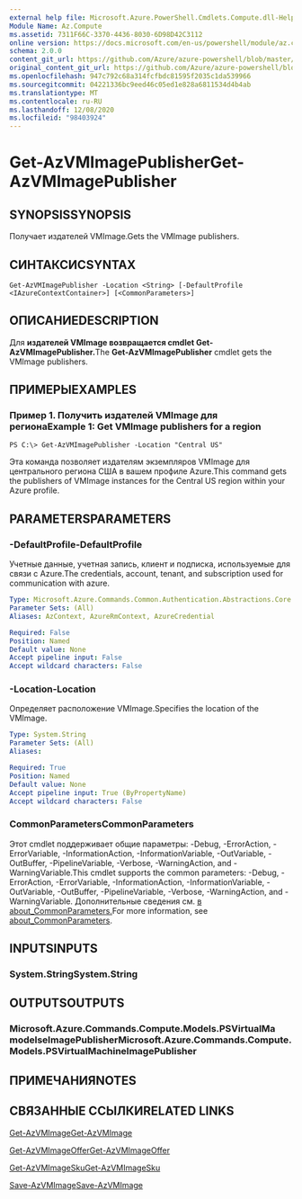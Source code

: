 ```yaml
---
external help file: Microsoft.Azure.PowerShell.Cmdlets.Compute.dll-Help.xml
Module Name: Az.Compute
ms.assetid: 7311F66C-3370-4436-8030-6D98D42C3112
online version: https://docs.microsoft.com/en-us/powershell/module/az.compute/get-azvmimagepublisher
schema: 2.0.0
content_git_url: https://github.com/Azure/azure-powershell/blob/master/src/Compute/Compute/help/Get-AzVMImagePublisher.md
original_content_git_url: https://github.com/Azure/azure-powershell/blob/master/src/Compute/Compute/help/Get-AzVMImagePublisher.md
ms.openlocfilehash: 947c792c68a314fcfbdc81595f2035c1da539966
ms.sourcegitcommit: 04221336bc9eed46c05ed1e828a6811534d4b4ab
ms.translationtype: MT
ms.contentlocale: ru-RU
ms.lasthandoff: 12/08/2020
ms.locfileid: "98403924"
---
```

# <span data-ttu-id="8c894-101">Get-AzVMImagePublisher</span><span class="sxs-lookup"><span data-stu-id="8c894-101">Get-AzVMImagePublisher</span></span>

## <span data-ttu-id="8c894-102">SYNOPSIS</span><span class="sxs-lookup"><span data-stu-id="8c894-102">SYNOPSIS</span></span>
<span data-ttu-id="8c894-103">Получает издателей VMImage.</span><span class="sxs-lookup"><span data-stu-id="8c894-103">Gets the VMImage publishers.</span></span>

## <span data-ttu-id="8c894-104">СИНТАКСИС</span><span class="sxs-lookup"><span data-stu-id="8c894-104">SYNTAX</span></span>

```
Get-AzVMImagePublisher -Location <String> [-DefaultProfile <IAzureContextContainer>] [<CommonParameters>]
```

## <span data-ttu-id="8c894-105">ОПИСАНИЕ</span><span class="sxs-lookup"><span data-stu-id="8c894-105">DESCRIPTION</span></span>
<span data-ttu-id="8c894-106">Для **издателей VMImage возвращается cmdlet Get-AzVMImagePublisher.**</span><span class="sxs-lookup"><span data-stu-id="8c894-106">The **Get-AzVMImagePublisher** cmdlet gets the VMImage publishers.</span></span>

## <span data-ttu-id="8c894-107">ПРИМЕРЫ</span><span class="sxs-lookup"><span data-stu-id="8c894-107">EXAMPLES</span></span>

### <span data-ttu-id="8c894-108">Пример 1. Получить издателей VMImage для региона</span><span class="sxs-lookup"><span data-stu-id="8c894-108">Example 1: Get VMImage publishers for a region</span></span>
```
PS C:\> Get-AzVMImagePublisher -Location "Central US"
```

<span data-ttu-id="8c894-109">Эта команда позволяет издателям экземпляров VMImage для центрального региона США в вашем профиле Azure.</span><span class="sxs-lookup"><span data-stu-id="8c894-109">This command gets the publishers of VMImage instances for the Central US region within your Azure profile.</span></span>

## <span data-ttu-id="8c894-110">PARAMETERS</span><span class="sxs-lookup"><span data-stu-id="8c894-110">PARAMETERS</span></span>

### <span data-ttu-id="8c894-111">-DefaultProfile</span><span class="sxs-lookup"><span data-stu-id="8c894-111">-DefaultProfile</span></span>
<span data-ttu-id="8c894-112">Учетные данные, учетная запись, клиент и подписка, используемые для связи с Azure.</span><span class="sxs-lookup"><span data-stu-id="8c894-112">The credentials, account, tenant, and subscription used for communication with azure.</span></span>

```yaml
Type: Microsoft.Azure.Commands.Common.Authentication.Abstractions.Core.IAzureContextContainer
Parameter Sets: (All)
Aliases: AzContext, AzureRmContext, AzureCredential

Required: False
Position: Named
Default value: None
Accept pipeline input: False
Accept wildcard characters: False
```

### <span data-ttu-id="8c894-113">-Location</span><span class="sxs-lookup"><span data-stu-id="8c894-113">-Location</span></span>
<span data-ttu-id="8c894-114">Определяет расположение VMImage.</span><span class="sxs-lookup"><span data-stu-id="8c894-114">Specifies the location of the VMImage.</span></span>

```yaml
Type: System.String
Parameter Sets: (All)
Aliases:

Required: True
Position: Named
Default value: None
Accept pipeline input: True (ByPropertyName)
Accept wildcard characters: False
```

### <span data-ttu-id="8c894-115">CommonParameters</span><span class="sxs-lookup"><span data-stu-id="8c894-115">CommonParameters</span></span>
<span data-ttu-id="8c894-116">Этот cmdlet поддерживает общие параметры: -Debug, -ErrorAction, -ErrorVariable, -InformationAction, -InformationVariable, -OutVariable, -OutBuffer, -PipelineVariable, -Verbose, -WarningAction, and -WarningVariable.</span><span class="sxs-lookup"><span data-stu-id="8c894-116">This cmdlet supports the common parameters: -Debug, -ErrorAction, -ErrorVariable, -InformationAction, -InformationVariable, -OutVariable, -OutBuffer, -PipelineVariable, -Verbose, -WarningAction, and -WarningVariable.</span></span> <span data-ttu-id="8c894-117">Дополнительные сведения см. [в about_CommonParameters.](http://go.microsoft.com/fwlink/?LinkID=113216)</span><span class="sxs-lookup"><span data-stu-id="8c894-117">For more information, see [about_CommonParameters](http://go.microsoft.com/fwlink/?LinkID=113216).</span></span>

## <span data-ttu-id="8c894-118">INPUTS</span><span class="sxs-lookup"><span data-stu-id="8c894-118">INPUTS</span></span>

### <span data-ttu-id="8c894-119">System.String</span><span class="sxs-lookup"><span data-stu-id="8c894-119">System.String</span></span>

## <span data-ttu-id="8c894-120">OUTPUTS</span><span class="sxs-lookup"><span data-stu-id="8c894-120">OUTPUTS</span></span>

### <span data-ttu-id="8c894-121">Microsoft.Azure.Commands.Compute.Models.PSVirtualMa modelseImagePublisher</span><span class="sxs-lookup"><span data-stu-id="8c894-121">Microsoft.Azure.Commands.Compute.Models.PSVirtualMachineImagePublisher</span></span>

## <span data-ttu-id="8c894-122">ПРИМЕЧАНИЯ</span><span class="sxs-lookup"><span data-stu-id="8c894-122">NOTES</span></span>

## <span data-ttu-id="8c894-123">СВЯЗАННЫЕ ССЫЛКИ</span><span class="sxs-lookup"><span data-stu-id="8c894-123">RELATED LINKS</span></span>

[<span data-ttu-id="8c894-124">Get-AzVMImage</span><span class="sxs-lookup"><span data-stu-id="8c894-124">Get-AzVMImage</span></span>](./Get-AzVMImage.md)

[<span data-ttu-id="8c894-125">Get-AzVMImageOffer</span><span class="sxs-lookup"><span data-stu-id="8c894-125">Get-AzVMImageOffer</span></span>](./Get-AzVMImageOffer.md)

[<span data-ttu-id="8c894-126">Get-AzVMImageSku</span><span class="sxs-lookup"><span data-stu-id="8c894-126">Get-AzVMImageSku</span></span>](./Get-AzVMImageSku.md)

[<span data-ttu-id="8c894-127">Save-AzVMImage</span><span class="sxs-lookup"><span data-stu-id="8c894-127">Save-AzVMImage</span></span>](./Save-AzVMImage.md)


